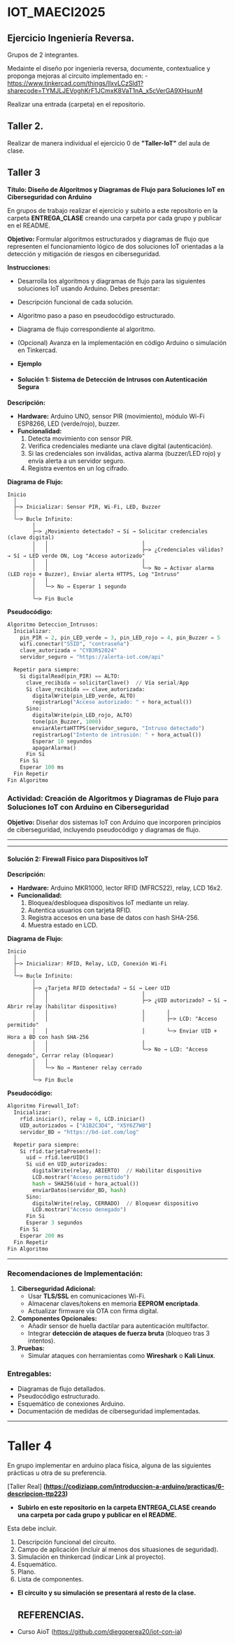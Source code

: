# IOT_MAECI2025


## Ejercicio Ingeniería Reversa.
Grupos de 2 integrantes. 

Medainte el diseño por ingeniería reversa, documente, contextualice y proponga mejoras al circuito implementado en:
-https://www.tinkercad.com/things/llxvLCzSld1?sharecode=TYMJLJEVoghKrF1JCmxK8VaT1nA_x5cVerGA9XHsunM

Realizar una entrada (carpeta)  en el repositorio.


## Taller 2.

Realizar de manera individual el ejercicio 0 de **"Taller-IoT"**  del aula de clase.

## Taller 3

**Título: Diseño de Algoritmos y Diagramas de Flujo para Soluciones IoT en Ciberseguridad con Arduino**

En grupos de trabajo realizar el ejercicio y subirlo a este repositorio en la carpeta **ENTREGA_CLASE** creando una carpeta por cada grupo y publicar en el README. 

**Objetivo:** Formular algoritmos estructurados y diagramas de flujo que representen el funcionamiento lógico de dos soluciones IoT orientadas a la detección y mitigación de riesgos en ciberseguridad.

**Instrucciones:**

- Desarrolla los algoritmos y diagramas de flujo para las siguientes soluciones IoT usando Arduino. Debes presentar:

- Descripción funcional de cada solución.

- Algoritmo paso a paso en pseudocódigo estructurado.

- Diagrama de flujo correspondiente al algoritmo.

- (Opcional) Avanza en la implementación en código Arduino o simulación en Tinkercad.

- **Ejemplo**

- #### **Solución 1: Sistema de Detección de Intrusos con Autenticación Segura**  
**Descripción:**  
- **Hardware:** Arduino UNO, sensor PIR (movimiento), módulo Wi-Fi ESP8266, LED (verde/rojo), buzzer.  
- **Funcionalidad:**  
  1. Detecta movimiento con sensor PIR.  
  2. Verifica credenciales mediante una clave digital (autenticación).  
  3. Si las credenciales son inválidas, activa alarma (buzzer/LED rojo) y envía alerta a un servidor seguro.  
  4. Registra eventos en un log cifrado.  

**Diagrama de Flujo:**  
```  
Inicio  
  │  
  ├─> Inicializar: Sensor PIR, Wi-Fi, LED, Buzzer  
  │  
  └─> Bucle Infinito:  
        │  
        ├─> ¿Movimiento detectado? → Sí → Solicitar credenciales (clave digital)  
        │   │                              │  
        │   │                              ├─> ¿Credenciales válidas? → Sí → LED verde ON, Log "Acceso autorizado"  
        │   │                              │  
        │   │                              └─> No → Activar alarma (LED rojo + Buzzer), Enviar alerta HTTPS, Log "Intruso"  
        │   │  
        │   └─> No → Esperar 1 segundo  
        │  
        └─> Fin Bucle  
```  

**Pseudocódigo:**  
```python  
Algoritmo Deteccion_Intrusos:  
  Inicializar:  
    pin_PIR = 2, pin_LED_verde = 3, pin_LED_rojo = 4, pin_Buzzer = 5  
    wifi.conectar("SSID", "contraseña")  
    clave_autorizada = "CYB3R$2024"  
    servidor_seguro = "https://alerta-iot.com/api"  

  Repetir para siempre:  
    Si digitalRead(pin_PIR) == ALTO:  
      clave_recibida = solicitarClave()  // Vía serial/App  
      Si clave_recibida == clave_autorizada:  
        digitalWrite(pin_LED_verde, ALTO)  
        registrarLog("Acceso autorizado: " + hora_actual())  
      Sino:  
        digitalWrite(pin_LED_rojo, ALTO)  
        tone(pin_Buzzer, 1000)  
        enviarAlertaHTTPS(servidor_seguro, "Intruso detectado")  
        registrarLog("Intento de intrusión: " + hora_actual())  
        Esperar 10 segundos  
        apagarAlarma()  
      Fin Si  
    Fin Si  
    Esperar 100 ms  
  Fin Repetir  
Fin Algoritmo  
```  


### Actividad: Creación de Algoritmos y Diagramas de Flujo para Soluciones IoT con Arduino en Ciberseguridad  
**Objetivo:** Diseñar dos sistemas IoT con Arduino que incorporen principios de ciberseguridad, incluyendo pseudocódigo y diagramas de flujo.  

---

---

#### **Solución 2: Firewall Físico para Dispositivos IoT**  
**Descripción:**  
- **Hardware:** Arduino MKR1000, lector RFID (MFRC522), relay, LCD 16x2.  
- **Funcionalidad:**  
  1. Bloquea/desbloquea dispositivos IoT mediante un relay.  
  2. Autentica usuarios con tarjeta RFID.  
  3. Registra accesos en una base de datos con hash SHA-256.  
  4. Muestra estado en LCD.  

**Diagrama de Flujo:**  
```  
Inicio  
  │  
  ├─> Inicializar: RFID, Relay, LCD, Conexión Wi-Fi  
  │  
  └─> Bucle Infinito:  
        │  
        ├─> ¿Tarjeta RFID detectada? → Sí → Leer UID  
        │   │                              │  
        │   │                              ├─> ¿UID autorizado? → Sí → Abrir relay (habilitar dispositivo)  
        │   │                              │       │  
        │   │                              │       ├─> LCD: "Acceso permitido"  
        │   │                              │       └─> Enviar UID + Hora a BD con hash SHA-256  
        │   │                              │  
        │   │                              └─> No → LCD: "Acceso denegado", Cerrar relay (bloquear)  
        │   │  
        │   └─> No → Mantener relay cerrado  
        │  
        └─> Fin Bucle  
```  

**Pseudocódigo:**  
```python  
Algoritmo Firewall_IoT:  
  Inicializar:  
    rfid.iniciar(), relay = 6, LCD.iniciar()  
    UID_autorizados = ["A1B2C3D4", "X5Y6Z7W8"]  
    servidor_BD = "https://bd-iot.com/log"  

  Repetir para siempre:  
    Si rfid.tarjetaPresente():  
      uid = rfid.leerUID()  
      Si uid en UID_autorizados:  
        digitalWrite(relay, ABIERTO)  // Habilitar dispositivo  
        LCD.mostrar("Acceso permitido")  
        hash = SHA256(uid + hora_actual())  
        enviarDatos(servidor_BD, hash)  
      Sino:  
        digitalWrite(relay, CERRADO)  // Bloquear dispositivo  
        LCD.mostrar("Acceso denegado")  
      Fin Si  
      Esperar 3 segundos  
    Fin Si  
    Esperar 200 ms  
  Fin Repetir  
Fin Algoritmo  
```  

---

### **Recomendaciones de Implementación:**  
1. **Ciberseguridad Adicional:**  
   - Usar **TLS/SSL** en comunicaciones Wi-Fi.  
   - Almacenar claves/tokens en memoria **EEPROM encriptada**.  
   - Actualizar firmware vía OTA con firma digital.  
2. **Componentes Opcionales:**  
   - Añadir sensor de huella dactilar para autenticación multifactor.  
   - Integrar **detección de ataques de fuerza bruta** (bloqueo tras 3 intentos).  
3. **Pruebas:**  
   - Simular ataques con herramientas como **Wireshark** o **Kali Linux**.  

### **Entregables:**  
- Diagramas de flujo detallados.  
- Pseudocódigo estructurado.  
- Esquemático de conexiones Arduino.  
- Documentación de medidas de ciberseguridad implementadas.

---

# Taller 4

En grupo implementar en arduino placa física, alguna de las siguientes prácticas u otra de su preferencia.

[Taller Real] **(https://codiziapp.com/introduccion-a-arduino/practicas/6-descripcion-ttp223)**

- **Subirlo en este repositorio en la carpeta **ENTREGA_CLASE** creando una carpeta por cada grupo y publicar en el README.**

Esta debe incluir.

1.  Descripción funcional del circuito.
2.  Campo de aplicación (incluir al menos dos situasiones de seguridad).
2.  Simulación en thinkercad (indicar Link al proyecto).
3.  Esquemático.
4.  Plano.
5.  Lista de componentes.

- **El circuito y su simulación se presentará al resto de la clase.**

  ## REFERENCIAS.

 - Curso AioT  (https://github.com/diegoperea20/iot-con-ia)

